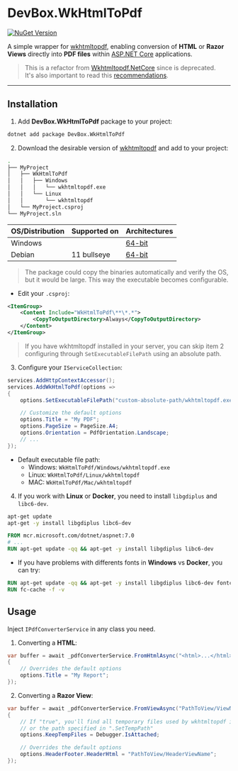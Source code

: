 # DevBox.WkHtmlToPdf

[![NuGet Version](https://img.shields.io/nuget/v/DevBox.WkHtmlToPdf?style=for-the-badge)](https://www.nuget.org/packages/DevBox.WkHtmlToPdf)

A simple wrapper for [wkhtmltopdf](https://wkhtmltopdf.org/), enabling conversion of **HTML** or **Razor Views** directly into **PDF files** within [ASP.NET Core](https://dotnet.microsoft.com/en-us/apps/aspnet) applications.

> This is a refactor from [Wkhtmltopdf.NetCore](https://github.com/fpanaccia/Wkhtmltopdf.NetCore-deprecated) since is deprecated.\
> It's also important to read this [recommendations](https://wkhtmltopdf.org/status.html#recommendations).

---

## Installation

1. Add **DevBox.WkHtmlToPdf** package to your project:

```bash
dotnet add package DevBox.WkHtmlToPdf
```

2. Download the desirable version of [wkhtmltopdf](https://wkhtmltopdf.org/downloads.html#stable) and add to your project:

```bash
.
├── MyProject
│   ├── WkHtmlToPdf
│   │   ├── Windows
│   │   │   └── wkhtmltopdf.exe
│   │   └── Linux
│   │       └── wkhtmltopdf
│   └── MyProject.csproj
└── MyProject.sln
```

| OS/Distribution | Supported on | Architectures |
| :--             | :--          | :--           |
| Windows         |              | [64-bit](./WkHtmlToPdf/Windows/wkhtmltopdf-64.exe) |
| Debian          | 11 bullseye  | [64-bit](./WkHtmlToPdf/Linux/wkhtmltopdf-debian-11-bullseye-amd64) |

> The package could copy the binaries automatically and verify the OS, but it would be large. This way the executable becomes configurable.

- Edit your `.csproj`:

```xml
<ItemGroup>
    <Content Include="WkHtmlToPdf\**\*.*">
        <CopyToOutputDirectory>Always</CopyToOutputDirectory>
    </Content>
</ItemGroup>
```

> If you have wkhtmltopdf installed in your server, you can skip item 2 configuring through `SetExecutableFilePath` using an absolute path.

3. Configure your `IServiceCollection`:

```csharp
services.AddHttpContextAccessor();
services.AddWkHtmlToPdf(options =>
{
    options.SetExecutableFilePath("custom-absolute-path/wkhtmltopdf.exe");

    // Customize the default options
    options.Title = "My PDF";
    options.PageSize = PageSize.A4;
    options.Orientation = PdfOrientation.Landscape;
    // ...
});
```

- Default executable file path:
  - Windows: `WkHtmlToPdf/Windows/wkhtmltopdf.exe`
  - Linux: `WkHtmlToPdf/Linux/wkhtmltopdf`
  - MAC: `WkHtmlToPdf/Mac/wkhtmltopdf`

4. If you work with **Linux** or **Docker**, you need to install `libgdiplus` and `libc6-dev`.

```bash
apt-get update
apt-get -y install libgdiplus libc6-dev
```

```dockerfile
FROM mcr.microsoft.com/dotnet/aspnet:7.0
# ...
RUN apt-get update -qq && apt-get -y install libgdiplus libc6-dev
```

- If you have problems with differents fonts in **Windows** vs **Docker**, you can try:

```dockerfile
RUN apt-get update -qq && apt-get -y install libgdiplus libc6-dev fontconfig fonts-liberation
RUN fc-cache -f -v
```

## Usage

Inject `IPdfConverterService` in any class you need.

1. Converting a **HTML**:

```csharp
var buffer = await _pdfConverterService.FromHtmlAsync("<html>...</html>", options =>
{
    // Overrides the default options
    options.Title = "My Report";
});
```

2. Converting a **Razor View**:

```csharp
var buffer = await _pdfConverterService.FromViewAsync("PathToView/ViewName", model, options =>
{
    // If "true", you'll find all temporary files used by wkhtmltopdf in "bin/Debug/.../WkHtmlToPdf/Temp"
    // or the path specified in ".SetTempPath"
    options.KeepTempFiles = Debugger.IsAttached;

    // Overrides the default options
    options.HeaderFooter.HeaderHtml = "PathToView/HeaderViewName";
});
```
